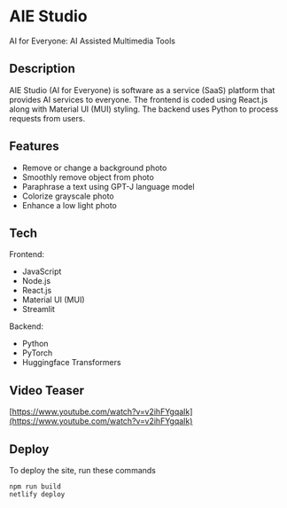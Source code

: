 # AIE Studio

AI for Everyone: AI Assisted Multimedia Tools

## Description

AIE Studio (AI for Everyone) is software as a service (SaaS) platform that provides AI services to everyone. The frontend is coded using React.js along with Material UI (MUI) styling. The backend uses Python to process requests from users.

## Features

- Remove or change a background photo
- Smoothly remove object from photo
- Paraphrase a text using GPT-J language model
- Colorize grayscale photo
- Enhance a low light photo

## Tech

Frontend:
- JavaScript 
- Node.js
- React.js
- Material UI (MUI)
- Streamlit

Backend:
- Python
- PyTorch
- Huggingface Transformers

## Video Teaser

[https://www.youtube.com/watch?v=v2ihFYgqaIk](https://www.youtube.com/watch?v=v2ihFYgqaIk)

## Deploy

To deploy the site, run these commands
```
npm run build
netlify deploy
```